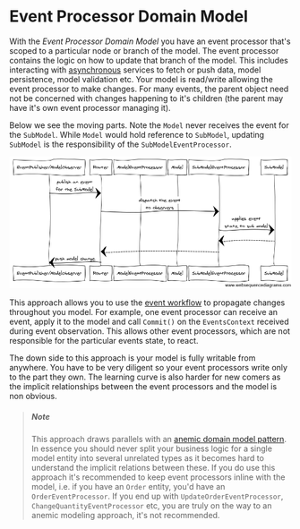 # Event Processor Domain Model

With the *Event Processor Domain Model* you have an event processor that's scoped to a particular node or branch of the model.
The event processor contains the logic on how to update that branch of the model.
This includes interacting with [asynchronous](../advanced-concepts/asynchronous-operations.md) services to fetch or push data, model persistence, model validation etc.
Your model is read/write allowing the event processor to make changes.
For many events, the parent object need not be concerned with changes happening to it's children (the parent may have it's own event processor managing it).

Below we see the moving parts.
Note the `Model` never receives the event for the `SubModel`.
While `Model` would hold reference to `SubModel`, updating `SubModel` is the responsibility of the `SubModelEventProcessor`.

![](../images/esp-basic-event-processor-domain-model.png)

This approach allows you to use the [event workflow](../advanced-concepts/complete-event-workflow.md) to propagate changes throughout you model.
For example, one event processor can receive an event, apply it to the model and call `Commit()` on the `EventsContext` received during event observation.
This allows other event processors, which are not responsible for the particular events state, to react.

The down side to this approach is your model is fully writable from anywhere.
You have to be very diligent so your event processors write only to the part they own.
The learning curve is also harder for new comers as the implicit relationships between the event processors and the model is non obvious.

> ##### Note
> This approach draws parallels with an [anemic domain model pattern](http://www.martinfowler.com/bliki/AnemicDomainModel.html).
> In essence you should never split your business logic for a single model entity into several unrelated types as it becomes hard to understand the implicit relations between these.
> If you do use this approach it's recommended to keep event processors inline with the model, i.e. if you have an `Order` entity, you'd have an `OrderEventProcessor`.
> If you end up with `UpdateOrderEventProcessor`, `ChangeQuantityEventProcessor` etc, you are truly on the way to an anemic modeling approach, it's not recommended.